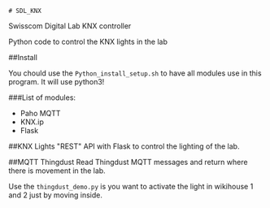     # SDL_KNX
Swisscom Digital Lab KNX controller

Python code to control the KNX lights in the lab

##Install

You chould use the `Python_install_setup.sh` to have all modules use in this program.
It will use python3!

###List of modules:
- Paho MQTT
- KNX.ip
- Flask

##KNX Lights
"REST" API with Flask to control the lighting of the lab.

##MQTT Thingdust
Read Thingdust MQTT messages and return where there is movement in the lab.

Use the `thingdust_demo.py` is you want to activate the light in wikihouse 1 and 2 just by moving inside.

